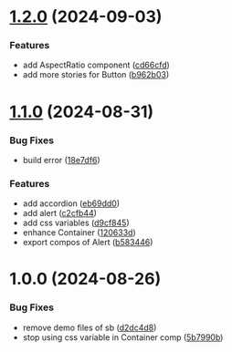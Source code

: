 # [1.2.0](https://github.com/nakobase/nako-ui/compare/v1.1.0...v1.2.0) (2024-09-03)


### Features

* add AspectRatio component ([cd66cfd](https://github.com/nakobase/nako-ui/commit/cd66cfd107e7ec50d34f44c2fcca49708157e16f))
* add more stories for Button ([b962b03](https://github.com/nakobase/nako-ui/commit/b962b0352f4321a59c2fe3344c613f3673399749))

# [1.1.0](https://github.com/nakobase/nako-ui/compare/v1.0.0...v1.1.0) (2024-08-31)


### Bug Fixes

* build error ([18e7df6](https://github.com/nakobase/nako-ui/commit/18e7df6fb64d2c93891d38a120d5c8430e631ab8))


### Features

* add accordion ([eb69dd0](https://github.com/nakobase/nako-ui/commit/eb69dd0d3dd0ca77461e50975b695435878460b8))
* add alert ([c2cfb44](https://github.com/nakobase/nako-ui/commit/c2cfb443a047389d2c9d2b7a10ddcbc11273131d))
* add css variables ([d9cf845](https://github.com/nakobase/nako-ui/commit/d9cf845ccb73541666b3cb43ed82969838911098))
* enhance Container ([120633d](https://github.com/nakobase/nako-ui/commit/120633d4613b8ee497874ee1bf89199914cbd624))
* export compos of Alert ([b583446](https://github.com/nakobase/nako-ui/commit/b58344650cd4d5ceceaccd594b0303584b782425))

# 1.0.0 (2024-08-26)


### Bug Fixes

* remove demo files of sb ([d2dc4d8](https://github.com/nakobase/nako-ui/commit/d2dc4d89942d51a9e719cc4d29ad64d87e12dbe6))
* stop using css variable in Container comp ([5b7990b](https://github.com/nakobase/nako-ui/commit/5b7990ba09dd6ea2890eee0a31d2103bb093109f))
